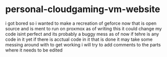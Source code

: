 # personal-cloudgaming-vm-website
i got bored so i wanted to make a recreation of geforce now that is open source and is ment to run on proxmox as of writing this it could change 
my code isint perfect and its probably a buggy mess as of now if tehre is any code in it yet 
if there is acctual code in it that is done it may take some messing around with to get working i will try to add comments to the parts where it needs to be edited 

